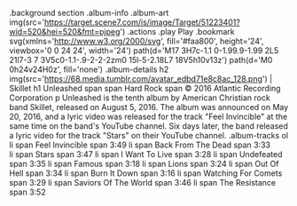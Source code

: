 .background
section
	.album-info
		.album-art
			img(src='https://target.scene7.com/is/image/Target/51223401?wid=520&hei=520&fmt=pjpeg')
			.actions
				.play Play
				.bookmark
					svg(xmlns='http://www.w3.org/2000/svg', fill='#faa800', height='24', viewbox='0 0 24 24', width='24')
						path(d='M17 3H7c-1.1 0-1.99.9-1.99 2L5 21l7-3 7 3V5c0-1.1-.9-2-2-2zm0 15l-5-2.18L7 18V5h10v13z')
						path(d='M0 0h24v24H0z', fill='none')
		.album-details
			h2 
				img(src='https://68.media.tumblr.com/avatar_edbd71e8c8ac_128.png')
				| Skillet
			h1 Unleashed
			span 
				span Hard Rock 
				span &copy; 2016 Atlantic Recording Corporation
			p Unleashed is the tenth album by American Christian rock band Skillet, released on August 5, 2016. The album was announced on May 20, 2016, and a lyric video was released for the track "Feel Invincible" at the same time on the band's YouTube channel. Six days later, the band released a lyric video for the track "Stars" on their YouTube channel.
	.album-tracks
		ol
			li 
				span Feel Invincible
				span 3:49
			li 
				span Back From The Dead
				span 3:33		
			li 
				span Stars
				span 3:47
			li 
				span I Want To Live
				span 3:28
			li 
				span Undefeated
				span 3:35
			li 
				span Famous
				span 3:18
			li 
				span Lions
				span 3:24
			li 
				span Out Of Hell
				span 3:34
			li 
				span Burn It Down
				span 3:16
			li 
				span Watching For Comets
				span 3:29
			li 
				span Saviors Of The World
				span 3:46
			li 
				span The Resistance
				span 3:52
